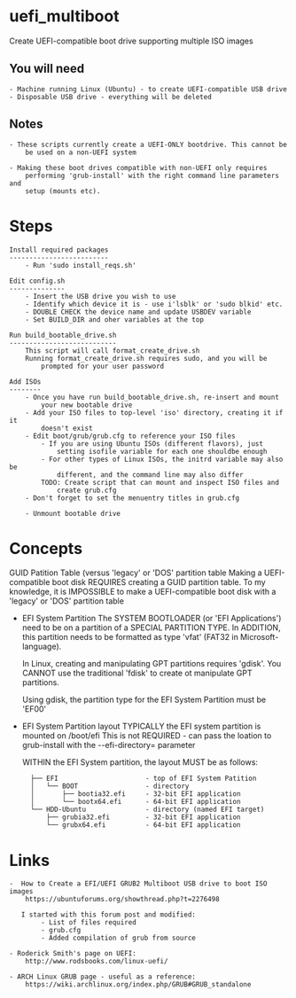 # uefi_multiboot
Create UEFI-compatible boot drive supporting multiple ISO images  



## You will need
	- Machine running Linux (Ubuntu) - to create UEFI-compatible USB drive
	- Disposable USB drive - everything will be deleted

## Notes
	- These scripts currently create a UEFI-ONLY bootdrive. This cannot be
		be used on a non-UEFI system

	- Making these boot drives compatible with non-UEFI only requires
		performing 'grub-install' with the right command line parameters and
		setup (mounts etc).
# Steps

	Install required packages
	-------------------------
		- Run 'sudo install_reqs.sh'

	Edit config.sh
	--------------
		- Insert the USB drive you wish to use
		- Identify which device it is - use i'lsblk' or 'sudo blkid' etc.
		- DOUBLE CHECK the device name and update USBDEV variable
		- Set BUILD_DIR and oher variables at the top

	Run build_bootable_drive.sh
	---------------------------
		This script will call format_create_drive.sh
		Running format_create_drive.sh requires sudo, and you will be
			prompted for your user password

	Add ISOs
	--------
		- Once you have run build_bootable_drive.sh, re-insert and mount
			your new bootable drive
		- Add your ISO files to top-level 'iso' directory, creating it if it
			doesn't exist
		- Edit boot/grub/grub.cfg to reference your ISO files
			- If you are using Ubuntu ISOs (different flavors), just
				setting isofile variable for each one shouldbe enough
			- For other types of Linux ISOs, the initrd variable may also be
				different, and the command line may also differ
			TODO: Create script that can mount and inspect ISO files and
				create grub.cfg
		- Don't forget to set the menuentry titles in grub.cfg

		- Unmount bootable drive


# Concepts

 GUID Patition Table (versus 'legacy' or 'DOS' partition table
	Making a UEFI-compatible boot disk REQUIRES creating a GUID partition
	table. To my knowledge, it is IMPOSSIBLE to make a UEFI-compatible
	boot disk with a 'legacy' or 'DOS' partition table

- EFI System Partition
	The SYSTEM BOOTLOADER (or 'EFI Applications') need to be on a partition
	of a SPECIAL PARTITION TYPE. In ADDITION, this partition needs to be
	formatted as type 'vfat' (FAT32 in Microsoft-language).

	In Linux, creating and manipulating GPT partitions requires 'gdisk'. You
	CANNOT use the traditional 'fdisk' to create ot manipulate GPT partitions.

	Using gdisk, the partition type for the EFI System Partition must be 'EF00'

- EFI System Partition layout
	TYPICALLY the EFI system partition is mounted on /boot/efi
	This is not REQUIRED - can pass the loation to grub-install with the 
	--efi-directory= parameter

	WITHIN the EFI System partition, the layout MUST be as follows:

		├── EFI                      - top of EFI System Patition
		│   └── BOOT                 - directory
		│       ├── bootia32.efi     - 32-bit EFI application
		│       └── bootx64.efi      - 64-bit EFI application
		└── HDD-Ubuntu               - directory (named EFI target)
		    ├── grubia32.efi         - 32-bit EFI application
		    └── grubx64.efi          - 64-bit EFI application


# Links
	-  How to Create a EFI/UEFI GRUB2 Multiboot USB drive to boot ISO images
		https://ubuntuforums.org/showthread.php?t=2276498

	   I started with this forum post and modified:
			- List of files required
			- grub.cfg
			- Added compilation of grub from source

	- Roderick Smith's page on UEFI:
		http://www.rodsbooks.com/linux-uefi/

	- ARCH Linux GRUB page - useful as a reference:
		https://wiki.archlinux.org/index.php/GRUB#GRUB_standalone
